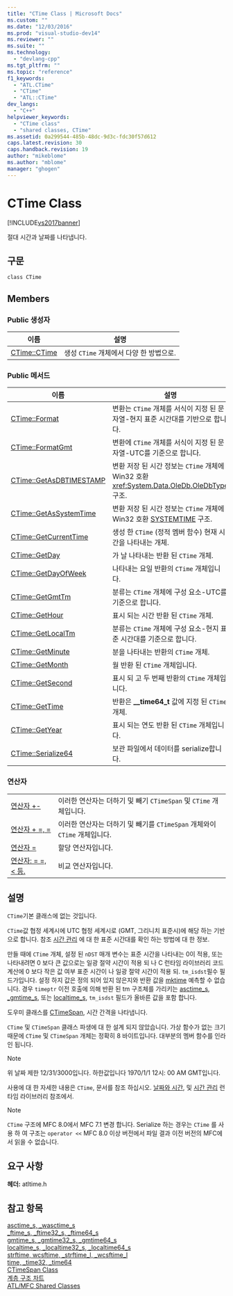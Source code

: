 ```yaml
---
title: "CTime Class | Microsoft Docs"
ms.custom: ""
ms.date: "12/03/2016"
ms.prod: "visual-studio-dev14"
ms.reviewer: ""
ms.suite: ""
ms.technology: 
  - "devlang-cpp"
ms.tgt_pltfrm: ""
ms.topic: "reference"
f1_keywords: 
  - "ATL.CTime"
  - "CTime"
  - "ATL::CTime"
dev_langs: 
  - "C++"
helpviewer_keywords: 
  - "CTime class"
  - "shared classes, CTime"
ms.assetid: 0a299544-485b-48dc-9d3c-fdc30f57d612
caps.latest.revision: 30
caps.handback.revision: 19
author: "mikeblome"
ms.author: "mblome"
manager: "ghogen"
---
```

# CTime Class
[!INCLUDE[vs2017banner](../../assembler/inline/includes/vs2017banner.md)]

절대 시간과 날짜를 나타냅니다.  
  
## 구문  
  
```  
class CTime  
```  
  
## Members  
  
### Public 생성자  
  
|이름|설명|  
|--------|--------|  
|[CTime::CTime](../Topic/CTime::CTime.md)|생성 `CTime` 개체에서 다양 한 방법으로.|  
  
### Public 메서드  
  
|이름|설명|  
|--------|--------|  
|[CTime::Format](../Topic/CTime::Format.md)|변환는 `CTime` 개체를 서식이 지정 된 문자열\-현지 표준 시간대를 기반으로 합니다.|  
|[CTime::FormatGmt](../Topic/CTime::FormatGmt.md)|변환에 `CTime` 개체를 서식이 지정 된 문자열\-UTC를 기준으로 합니다.|  
|[CTime::GetAsDBTIMESTAMP](../Topic/CTime::GetAsDBTIMESTAMP.md)|변환 저장 된 시간 정보는 `CTime` 개체에 Win32 호환 <xref:System.Data.OleDb.OleDbType> 구조.|  
|[CTime::GetAsSystemTime](../Topic/CTime::GetAsSystemTime.md)|변환 저장 된 시간 정보는 `CTime` 개체에 Win32 호환  [SYSTEMTIME](http://msdn.microsoft.com/library/windows/desktop/ms724950) 구조.|  
|[CTime::GetCurrentTime](../Topic/CTime::GetCurrentTime.md)|생성 한 `CTime` \(정적 멤버 함수\) 현재 시간을 나타내는 개체.|  
|[CTime::GetDay](../Topic/CTime::GetDay.md)|가 날 나타내는 반환 된 `CTime` 개체.|  
|[CTime::GetDayOfWeek](../Topic/CTime::GetDayOfWeek.md)|나타내는 요일 반환의 `CTime` 개체입니다.|  
|[CTime::GetGmtTm](../Topic/CTime::GetGmtTm.md)|분류는 `CTime` 개체에 구성 요소\-UTC를 기준으로 합니다.|  
|[CTime::GetHour](../Topic/CTime::GetHour.md)|표시 되는 시간 반환 된 `CTime` 개체.|  
|[CTime::GetLocalTm](../Topic/CTime::GetLocalTm.md)|분류는 `CTime` 개체에 구성 요소\-현지 표준 시간대를 기준으로 합니다.|  
|[CTime::GetMinute](../Topic/CTime::GetMinute.md)|분을 나타내는 반환의 `CTime` 개체.|  
|[CTime::GetMonth](../Topic/CTime::GetMonth.md)|월 반환 된 `CTime` 개체입니다.|  
|[CTime::GetSecond](../Topic/CTime::GetSecond.md)|표시 되 고 두 번째 반환의 `CTime` 개체입니다.|  
|[CTime::GetTime](../Topic/CTime::GetTime.md)|반환은  **\_\_time64\_t** 값에 지정 된 `CTime` 개체.|  
|[CTime::GetYear](../Topic/CTime::GetYear.md)|표시 되는 연도 반환 된 `CTime` 개체입니다.|  
|[CTime::Serialize64](../Topic/CTime::Serialize64.md)|보관 파일에서 데이터를 serialize합니다.|  
  
### 연산자  
  
|||  
|-|-|  
|[연산자 \+\-](../Topic/CTime::operator%20+,%20-.md)|이러한 연산자는 더하기 및 빼기 `CTimeSpan` 및 `CTime` 개체입니다.|  
|[연산자 \+ \=, \=](../Topic/CTime::operator%20+=,%20-=.md)|이러한 연산자는 더하기 및 빼기를 `CTimeSpan` 개체와이 `CTime` 개체입니다.|  
|[연산자 \=](../Topic/CTime::operator%20=.md)|할당 연산자입니다.|  
|[연산자: \= \=, \< 등.](../Topic/CTime%20Comparison%20Operators.md)|비교 연산자입니다.|  
  
## 설명  
 `CTime`기본 클래스에 없는 것입니다.  
  
 `CTime`값 협정 세계시에 UTC 협정 세계시로 \(GMT, 그리니치 표준시\)에 해당 하는 기반으로 합니다.  참조 [시간 관리](../../c-runtime-library/time-management.md) 에 대 한 표준 시간대를 확인 하는 방법에 대 한 정보.  
  
 만들 때에 `CTime` 개체, 설정 된 `nDST` 매개 변수는 표준 시간을 나타내는 0이 적용, 또는 나타내려면 0 보다 큰 값으로는 일광 절약 시간이 적용 되 나 C 런타임 라이브러리 코드 계산에 0 보다 작은 값 여부 표준 시간이 나 일광 절약 시간이 적용 되.  `tm_isdst`필수 필드가입니다.  설정 하지 값은 정의 되어 있지 않은지와 반환 값을  [mktime](../../c-runtime-library/reference/mktime-mktime32-mktime64.md) 예측할 수 없습니다.  경우 `timeptr` 이전 호출에 의해 반환 된 tm 구조체를 가리키는  [asctime\_s](../../c-runtime-library/reference/asctime-s-wasctime-s.md),  [\_gmtime\_s](../../c-runtime-library/reference/gmtime-s-gmtime32-s-gmtime64-s.md), 또는  [localtime\_s](../../c-runtime-library/reference/localtime-s-localtime32-s-localtime64-s.md), `tm_isdst` 필드가 올바른 값을 포함 합니다.  
  
 도우미 클래스를  [CTimeSpan](../../atl-mfc-shared/reference/ctimespan-class.md), 시간 간격을 나타냅니다.  
  
 `CTime` 및 `CTimeSpan` 클래스 파생에 대 한 설계 되지 않았습니다.  가상 함수가 없는 크기 때문에 `CTime` 및 `CTimeSpan` 개체는 정확히 8 바이트입니다.  대부분의 멤버 함수를 인라인 됩니다.  
  
> [!NOTE]
>  위 날짜 제한 12\/31\/3000입니다.  하한값입니다 1970\/1\/1 12시: 00 AM GMT입니다.  
  
 사용에 대 한 자세한 내용은 `CTime`, 문서를 참조 하십시오.  [날짜와 시간](../../atl-mfc-shared/date-and-time.md), 및  [시간 관리](../../c-runtime-library/time-management.md) 런타임 라이브러리 참조에서.  
  
> [!NOTE]
>  `CTime` 구조에 MFC 8.0에서 MFC 7.1 변경 합니다.  Serialize 하는 경우는 `CTime` 를 사용 하 여 구조는 `operator <<` MFC 8.0 이상 버전에서 파일 결과 이전 버전의 MFC에서 읽을 수 없습니다.  
  
## 요구 사항  
 **헤더:** atltime.h  
  
## 참고 항목  
 [asctime\_s, \_wasctime\_s](../../c-runtime-library/reference/asctime-s-wasctime-s.md)   
 [\_ftime\_s, \_ftime32\_s, \_ftime64\_s](../../c-runtime-library/reference/ftime-s-ftime32-s-ftime64-s.md)   
 [gmtime\_s, \_gmtime32\_s, \_gmtime64\_s](../../c-runtime-library/reference/gmtime-s-gmtime32-s-gmtime64-s.md)   
 [localtime\_s, \_localtime32\_s, \_localtime64\_s](../../c-runtime-library/reference/localtime-s-localtime32-s-localtime64-s.md)   
 [strftime, wcsftime, \_strftime\_l, \_wcsftime\_l](../../c-runtime-library/reference/strftime-wcsftime-strftime-l-wcsftime-l.md)   
 [time, \_time32, \_time64](../../c-runtime-library/reference/time-time32-time64.md)   
 [CTimeSpan Class](../../atl-mfc-shared/reference/ctimespan-class.md)   
 [계층 구조 차트](../../mfc/hierarchy-chart.md)   
 [ATL\/MFC Shared Classes](../../atl-mfc-shared/atl-mfc-shared-classes.md)